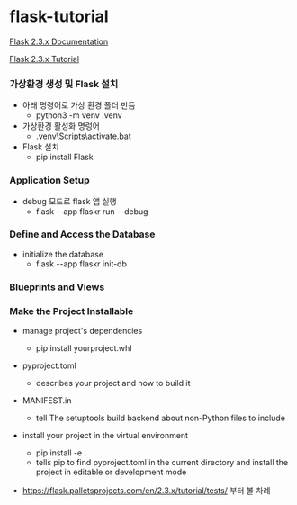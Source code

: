 # flask-tutorial

[Flask 2.3.x Documentation](https://flask.palletsprojects.com/en/2.3.x/)

[Flask 2.3.x Tutorial](https://flask.palletsprojects.com/en/2.3.x/tutorial/)

### 가상환경 생성 및 Flask 설치

- 아래 명령어로 가상 환경 폴더 만듬
    - python3 -m venv .venv
- 가상환경 활성화 명렁어
    - .venv\Scripts\activate.bat
- Flask 설치
    - pip install Flask


### Application Setup

- debug 모드로 flask 앱 실행
    - flask --app flaskr run --debug

### Define and Access the Database

- initialize the database
    - flask --app flaskr init-db

### Blueprints and Views


### Make the Project Installable

- manage project's dependencies
    - pip install yourproject.whl
- pyproject.toml
    - describes your project and how to build it
- MANIFEST.in
    - tell The setuptools build backend about non-Python files to include
- install your project in the virtual environment
    - pip install -e .
    - tells pip to find pyproject.toml in the current directory and install the project in editable or development mode


- https://flask.palletsprojects.com/en/2.3.x/tutorial/tests/ 부터 볼 차례